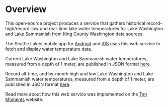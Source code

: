 # Overview
This open-source project produces a service that gathers historical record-high/record-low and real-time lake water temperatures for Lake Washington and Lake Sammamish from King County Washington data sources.

The Seattle Lakes mobile app for <a href="https://play.google.com/store/apps/details?id=com.tenmoments.kingCountyLakeTemperatures" target="_blank">Andriod</a> and <a href="https://apps.apple.com/us/app/seattle-lakes/id6501974343" target="_blank">iOS</a> uses this web service to fetch and display water temperature data.

Current Lake Washington and Lake Sammamish water temperatures, measured from a depth of 1 meter, are published in JSON format <a href="https://swimming.withelvis.com/WA/lake_temps.json" target="_blank">here</a>.

Record all-time, and by-month high and low Lake Washington and Lake Sammamish water temperatures, measured from a depth of 1 meter, are published in JSON format <a href="https://swimming.withelvis.com/WA/lake_wa_highs_and_lows.json" target="_blank">here</a>.

Read more about how this web service was implemented on the <a href="https://www.tenmoments.com" target="_blank">Ten Moments</a> website.
